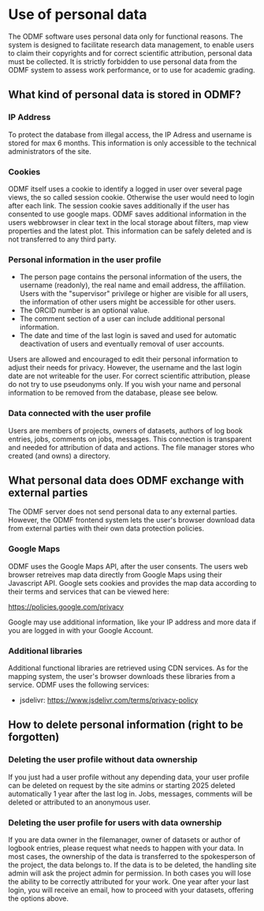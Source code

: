# Use of personal data

The ODMF software uses personal data only for functional reasons. The system is designed to facilitate research 
data management, to enable users to claim their copyrights and for correct scientific attribution, personal data must 
be collected. It is strictly forbidden to use personal data from the ODMF system to assess work performance,
or to use for academic grading.

## What kind of personal data is stored in ODMF?

### IP Address
To protect the database from illegal access, the IP Adress and username is stored for max 6 months. This information is only
accessible to the technical administrators of the site.

### Cookies
ODMF itself uses a cookie to identify a logged in user over several page views, the so called session cookie. Otherwise the user would need to login
after each link. The session cookie saves additionally if the user has consented to use google maps.
ODMF saves additional information in the users webbrowser in clear text in the local storage about filters, 
map view properties and the latest plot. This information can be safely deleted and is not transferred to any 
third party.

### Personal information in the user profile

- The person page contains the personal information of the users, the username (readonly), the real name and email 
  address, the affiliation. Users with the "supervisor" privilege or higher are visible for all users, the information
  of other users might be accessible for other users.
- The ORCID number is an optional value.
- The comment section of a user can include additional personal information.
- The date and time of the last login is saved and used for automatic deactivation of users and eventually removal of
  user accounts.

Users are allowed and encouraged to edit their personal information to adjust their needs for privacy. However, the username
and the last login date are not writeable for the user. For correct scientific attribution, please do not try to use 
pseudonyms only. If you wish your name and personal information to be removed from the database, please see below.

### Data connected with the user profile

Users are members of projects, owners of datasets, authors of log book entries, jobs, comments on jobs, messages. 
This connection is transparent and needed for attribution of data and actions. The file manager stores who created 
(and owns) a directory.

## What personal data does ODMF exchange with external parties

The ODMF server does not send personal data to any external parties. However, the ODMF frontend system lets the user's browser
download data from external parties with their own data protection policies. 

### Google Maps

ODMF uses the Google Maps API, after the user consents. The users web browser retreives map data directly from Google Maps using their Javascript
API. Google sets cookies and provides the map data according to their terms and services that can be viewed here:

https://policies.google.com/privacy

Google may use additional information, like your IP address and more data if you are logged in with your Google Account.

### Additional libraries

Additional functional libraries are retrieved using CDN services. As for the mapping system, the user's browser
downloads these libraries from a service. ODMF uses the following services:

 - jsdelivr: https://www.jsdelivr.com/terms/privacy-policy


## How to delete personal information (right to be forgotten)

### Deleting the user profile without data ownership 

If you just had a user profile without any depending data, your user profile can be deleted on request by the site
admins or starting 2025 deleted automatically 1 year after the last log in. Jobs, messages, comments will be deleted or attributed
to an anonymous user.

### Deleting the user profile for users with data ownership

If you are data owner in the filemanager, owner of datasets or author of logbook entries, please request what needs to happen
with your data. In most cases, the ownership of the data is transferred to the spokesperson of the project, the data belongs to.
If the data is to be deleted, the handling site admin will ask the project admin for permission. In both cases you will lose the
ability to be correctly attributed for your work. One year after your last login, you will receive an email, how to proceed
with your datasets, offering the options above.






